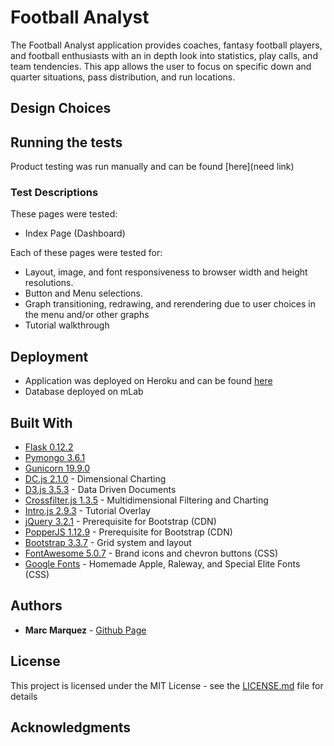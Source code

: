 # Football Analyst

The Football Analyst application provides coaches, fantasy football players, and football enthusiasts with an in depth look into statistics, play calls, and team tendencies. This app allows the user to focus on specific down and quarter situations, pass distribution, and run locations. 

## Design Choices

## Running the tests

Product testing was run manually and can be found [here](need link) 

### Test Descriptions

These pages were tested:
* Index Page (Dashboard) 

Each of these pages were tested for:
* Layout, image, and font responsiveness to browser width and height resolutions.
* Button and Menu selections.
* Graph transitioning, redrawing, and rerendering due to user choices in the menu and/or other graphs
* Tutorial walkthrough


## Deployment
* Application was deployed on Heroku and can be found [here](https://football-analyst.herokuapp.com/)
* Database deployed on mLab 

## Built With

* [Flask 0.12.2](http://flask.pocoo.org/)
* [Pymongo 3.6.1](https://api.mongodb.com/python/current/)
* [Gunicorn 19.9.0](http://gunicorn.org/)
* [DC.js 2.1.0](https://dc-js.github.io/dc.js/) - Dimensional Charting
* [D3.js 3.5.3](https://d3js.org/) - Data Driven Documents
* [Crossfilter.js 1.3.5](http://square.github.io/crossfilter/) - Multidimensional Filtering and Charting
* [Intro.js 2.9.3](https://introjs.com/) - Tutorial Overlay
* [jQuery 3.2.1](http://code.jquery.com/) - Prerequisite for Bootstrap (CDN)
* [PopperJS 1.12.9](https://popper.js.org/) - Prerequisite for Bootstrap (CDN)
* [Bootstrap 3.3.7](https://getbootstrap.com/) - Grid system and layout
* [FontAwesome 5.0.7](https://fontawesome.com/) - Brand icons and chevron buttons (CSS)
* [Google Fonts](fonts.google.com) - Homemade Apple, Raleway, and Special Elite Fonts (CSS)

## Authors

* **Marc Marquez** - [Github Page](https://github.com/marc-marquez/)

## License

This project is licensed under the MIT License - see the [LICENSE.md](LICENSE.md) file for details

## Acknowledgments
